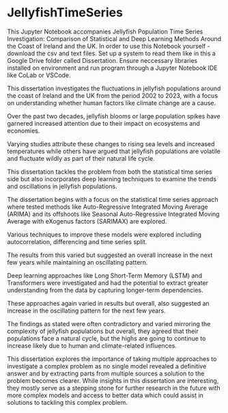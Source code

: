 # JellyfishTimeSeries
This Jupyter Notebook accompanies Jellyfish Population Time Series Investigation:
Comparison of Statistical and Deep Learning Methods Around the Coast of Ireland and the UK.
In order to use this Notebook yourself - download the csv and text files. Set up a system to read them like in this a Google Drive folder called Dissertation.
Ensure neccessary libraries installed on environment and run program through a Jupyter Notebook IDE like CoLab or VSCode. 

This dissertation investigates the fluctuations in jellyfish populations around the coast of Ireland and the UK from the period 2002 to 2023, with a focus on understanding whether human factors like climate change are a cause.

Over the past two decades, jellyfish blooms or large population spikes have garnered increased attention due to their impact on ecosystems and economies.

Varying studies attribute these changes to rising sea levels and increased temperatures while others have argued that jellyfish populations are volatile and fluctuate wildly as part of their natural life cycle.

This dissertation tackles the problem from both the statistical time series side but also incorporates deep learning techniques to examine the trends and oscillations in jellyfish populations.

The dissertation begins with a focus on the statistical time series approach where tested methods like Auto-Regressive Integrated Moving Average (ARIMA) and its offshoots like Seasonal Auto-Regressive Integrated Moving Average with eXogenus factors (SARIMAX) are explored.

Various techniques to improve these models were explored including autocorrelation, differencing and time series split.

The results from this varied but suggested an overall increase in the next few years while maintaining an oscillating pattern.

Deep learning approaches like Long Short-Term Memory (LSTM) and Transformers were investigated and had the potential to extract greater understanding from the data by capturing longer-term dependencies. 

These approaches again varied in results but overall, also suggested an increase in the oscillating pattern for the next few years. 

The findings as stated were often contradictory and varied mirroring the complexity of jellyfish populations but overall, they agreed that their populations face a natural cycle, but the highs are going to continue to increase likely due to human and climate-related influences.

This dissertation explores the importance of taking multiple approaches to investigate a complex problem as no single model revealed a definitive answer and by extracting parts from multiple sources a solution to the problem becomes clearer. While insights in this dissertation are interesting, they mostly serve as a stepping stone for further research in the future with more complex models and access to better data which could assist in solutions to tackling this complex problem.
